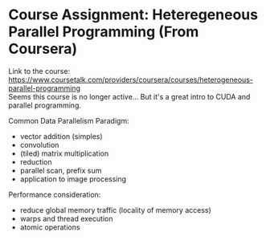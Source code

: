 # Course Assignment: Heteregeneous Parallel Programming (From Coursera) 
Link to the course: https://www.coursetalk.com/providers/coursera/courses/heterogeneous-parallel-programming  
Seems this course is no longer active... But it's a great intro to CUDA and parallel programming.   

Common Data Parallelism Paradigm:  
  - vector addition (simples)  
  - convolution  
  - (tiled) matrix multiplication  
  - reduction  
  - parallel scan, prefix sum   
  - application to image processing   
  
Performance consideration:
  - reduce global memory traffic (locality of memory access)  
  - warps and thread execution   
  - atomic operations   
